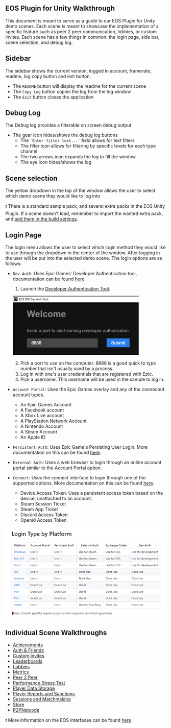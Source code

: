 ## **EOS Plugin for Unity Walkthrough**
 
This document is meant to serve as a guide to our EOS Plugin for Unity demo scenes. Each scene is meant to showcase the implementation of a specific feature such as peer 2 peer communication, lobbies, or custom invites.
Each scene has a few things in common: the login page, side bar, scene selection, and debug log.

## Sidebar
The sidebar shows the current version, logged in account, framerate, readme, log copy button and exit button.
 - The ``README`` button will display the readme for the current scene
 - The ``Copy Log`` button copies the log from the log window
 - The ``Exit``    button closes the application


## Debug Log
The Debug log provides a filterable on screen debug output
- The gear icon hides/shows the debug log buttons
    - The ``'Enter filter text...'`` field allows for text filters
    - The filter icon allows for filtering by specific levels for each type channel
    - The two arrows icon expands the log to fill the window
    - The eye icon hides/shows the log


## Scene selection
The yellow dropdown in the top of the window allows the user to select which demo scene they would like to log into

❗ There is a standard sample pack, and several extra packs in the EOS Unity Plugin. If a scene doesn't load, remember to import the wanted extra pack, and <a href="/readme.md#importing-the-samples">add them in the build settings</a>.


## Login Page
The login menu allows the user to select which login method they would like to use through the dropdown in the center of the window. After logging in the user will be put into the selected demo scene.
The login options are as follows:
- ``Dev Auth``: Uses Epic Games’ Developer Authentication tool, documentation can be found [here](https://dev.epicgames.com/docs/epic-account-services/developer-authentication-tool).
    1. Launch the [Developer Authentication Tool](https://dev.epicgames.com/docs/services/en-US/EpicAccountServices/DeveloperAuthenticationTool/index.html).

    ![Dev Auth Tool](images/dev_auth_tool.gif)

    2. Pick a port to use on the computer. 8888 is a good quick to type number that isn't usually used by a process.
    3. Log in with one's user credentials that are registered with Epic.
    4. Pick a username. This username will be used in the sample to log in.

- ``Account Portal``: Uses the Epic Games overlay and any of the connected account types.
    - An Epic Games Account
    - A Facebook account
    - A Xbox Live account
    - A PlayStation Network Account
    - A Nintendo Account
    - A Steam Account
    - An Apple ID
- ``Persistent Auth``: Uses Epic Game's Persisting User Login. More documentation on this can be found [here](https://dev.epicgames.com/docs/epic-account-services/auth/auth-interface#persisting-user-login-to-epic-account-outside-epic-games-launcher).
- ``External Auth``: Uses a web browser to login through an online account portal similar to the Account Portal option.
- ``Connect``: Uses the connect interface to login through one of the supported options. More documentation on this can be found [here](https://dev.epicgames.com/docs/game-services/eos-connect-interface?sessionInvalidated=true).
    - Device Access Token: Uses a persistent access token based on the device, unattached to an account.
    - Steam Session Ticket
    - Steam App Ticket
    - Discord Access Token  
    - Openid Access Token



![Login Type by Platform](images/login_type_by_platform.png)


## **Individual Scene Walkthroughs**
- [Achievements](scene_walkthrough/achievements_walkthrough.md)
- [Auth & Friends](scene_walkthrough/auth&friends_walkthrough.md)
- [Custom Invites](scene_walkthrough/customInvites_walkthrough.md)
- [Leaderboards](scene_walkthrough/leaderboards_walkthrough.md)
- [Lobbies](scene_walkthrough/lobbies_walkthrough.md)
- [Metrics](scene_walkthrough/metrics_walkthrough.md)
- [Peer 2 Peer](scene_walkthrough/P2P_walkthrough.md)
- [Performance Stress Test](scene_walkthrough/performance_stress_test_walkthrough.md)
- [Player Data Storage](scene_walkthrough/player_data_storage_walkthrough.md)
- [Player Reports and Sanctions](scene_walkthrough/player_reports_and_sanctions_walkthrough.md)
- [Sessions and Matchmaking](scene_walkthrough/sessions_and_matchmaking_walkthrough.md)
- [Store](scene_walkthrough/store_walkthrough.md)
- [P2PNetcode](scene_walkthrough/P2P_netcode_walkthrough.md)

❗ More information on the EOS interfaces can be found [here](https://dev.epicgames.com/docs)
